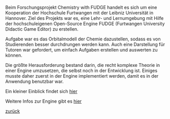 Beim Forschungsprojekt Chemistry with FUDGE handelt es sich um eine Kooperation der Hochschule Furtwangen mit der Leibniz Universität in Hannover. 
Ziel des Projekts war es, eine Lehr- und Lernumgebung mit Hilfe der hochschuleigenen Open-Source Engine FUDGE (Furtwangen University Didactic Game Editor) zu erstellen.

Aufgabe war es das Orbitalmodell der Chemie dazustellen, sodass es von Studierenden besser durchdrungen werden kann.
Auch eine Darstellung für Tutoren war gefordert, um einfach Aufgaben erstellen und auswerten zu können.

Die größte Herausforderung bestand darin, die recht komplexe Theorie in einer Engine umzusetzen, die selbst noch in der Entwicklung ist. Einiges musste daher zuerst in der Engine implementiert werden, damit es in der Anwendung benutzbar war. 

Ein kleiner Einblick findet sich [hier](https://hs-furtwangen.github.io/FUDGE-Chemistry_MasterW19/app/index.html)

Weitere Infos zur Engine gibt es [hier](https://jirkadelloro.github.io/FUDGE/)

[zurück](portfolio.md)
